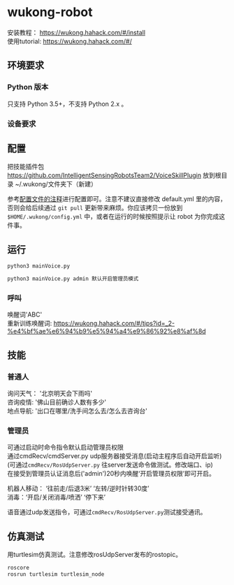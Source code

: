 # wukong-robot

安装教程： https://wukong.hahack.com/#/install   
使用tutorial: https://wukong.hahack.com/#/   

## 环境要求 ##

### Python 版本 ###

只支持 Python 3.5+，不支持 Python 2.x 。

### 设备要求 ###


## 配置 ##


把技能插件包 https://github.com/IntelligentSensingRobotsTeam2/VoiceSkillPlugin 放到根目录 ~/.wukong/文件夹下（新建）   

参考[配置文件的注释](https://github.com/wzpan/wukong-robot/blob/master/static/default.yml)进行配置即可。注意不建议直接修改 default.yml 里的内容，否则会给后续通过 `git pull` 更新带来麻烦。你应该拷贝一份放到 `$HOME/.wukong/config.yml` 中，或者在运行的时候按照提示让 robot 为你完成这件事。   


## 运行 ##

``` bash
python3 mainVoice.py   

python3 mainVoice.py admin 默认开启管理员模式
```
### 呼叫
唤醒词'ABC'   
重新训练唤醒词: https://wukong.hahack.com/#/tips?id=_2-%e4%bf%ae%e6%94%b9%e5%94%a4%e9%86%92%e8%af%8d

## 技能 ##

### 普通人
询问天气： '北京明天会下雨吗'   
咨询疫情: '佛山目前确诊人数有多少'   
地点导航: '出口在哪里/洗手间怎么去/怎么去咨询台'   

### 管理员
可通过启动时命令指令默认启动管理员权限   
通过cmdRecv/cmdServer.py udp服务器接受消息(启动主程序后自动开启监听)   
(可通过`cmdRecv/RosUdpServer.py` 往server发送命令做测试。修改端口、ip)      
在接受到管理员认证消息后('admin')20秒内唤醒‘开启管理员权限’即可开启。   

机器人移动： ‘往前走/后退3米’ ‘左转/逆时针转30度’   
消毒：‘开启/关闭消毒/喷洒’ ‘停下来’   

语音通过udp发送指令，可通过`cmdRecv/RosUdpServer.py`测试接受通讯。   

## 仿真测试
用turtlesim仿真测试。注意修改rosUdpServer发布的rostopic。   
``` bash
roscore
rosrun turtlesim turtlesim_node
``` 
